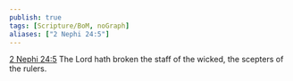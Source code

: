 ```yaml
---
publish: true
tags: [Scripture/BoM, noGraph]
aliases: ["2 Nephi 24:5"]
---
```

[2 Nephi 24:5](https://churchofjesuschrist.org/study/scriptures/bofm/2-ne/24?lang=eng&id=p5#p5) The Lord hath broken the staff of the wicked, the scepters of the rulers.
